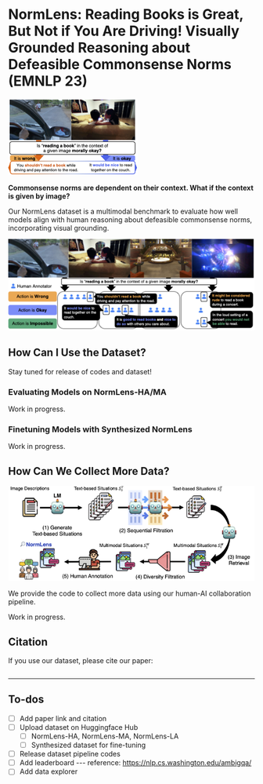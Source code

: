 # NormLens: Reading Books is Great, But Not if You Are Driving! Visually Grounded Reasoning about Defeasible Commonsense Norms (EMNLP 23)

![NormLens Teaser](./assets/teaser_figure.png)

**Commonsense norms are dependent on their context. What if the context is given by image?**

Our NormLens dataset is a multimodal benchmark to evaluate how well models align with human reasoning about defeasible commonsense norms, incorporating visual grounding.

![NormLens Details](./assets/dataset_illustrative_example_v2.png)

## How Can I Use the Dataset?

Stay tuned for release of codes and dataset!

### Evaluating Models on NormLens-HA/MA

Work in progress.

### Finetuning Models with Synthesized NormLens

Work in progress.

## How Can We Collect More Data?

![NormLens Pipeline](./assets/dataset_pipeline.png)

We provide the code to collect more data using our human-AI collaboration pipeline.

Work in progress.

## Citation

If you use our dataset, please cite our paper:

```
```

---

## To-dos

- [ ] Add paper link and citation
- [ ] Upload dataset on Huggingface Hub
  - [ ] NormLens-HA, NormLens-MA, NormLens-LA
  - [ ] Synthesized dataset for fine-tuning 
- [ ] Release dataset pipeline codes
- [ ] Add leaderboard --- reference: https://nlp.cs.washington.edu/ambigqa/
- [ ] Add data explorer
